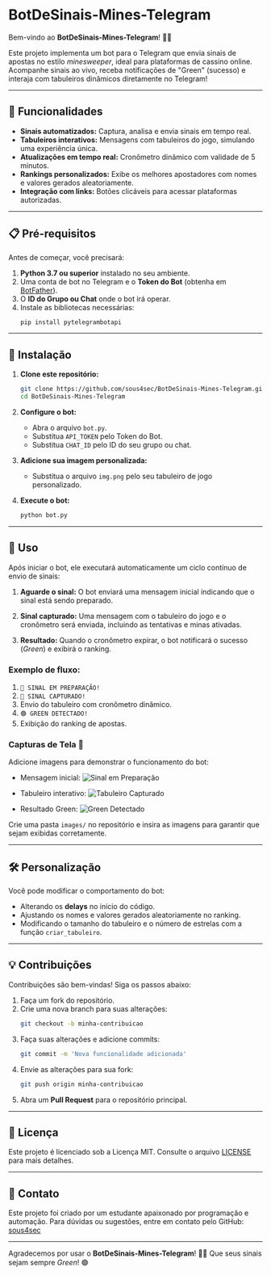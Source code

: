 # BotDeSinais-Mines-Telegram

Bem-vindo ao **BotDeSinais-Mines-Telegram**! 🤖✨

Este projeto implementa um bot para o Telegram que envia sinais de apostas no estilo *minesweeper*, ideal para plataformas de cassino online. Acompanhe sinais ao vivo, receba notificações de "Green" (sucesso) e interaja com tabuleiros dinâmicos diretamente no Telegram!

---

## 🚀 Funcionalidades

- **Sinais automatizados:** Captura, analisa e envia sinais em tempo real.
- **Tabuleiros interativos:** Mensagens com tabuleiros do jogo, simulando uma experiência única.
- **Atualizações em tempo real:** Cronômetro dinâmico com validade de 5 minutos.
- **Rankings personalizados:** Exibe os melhores apostadores com nomes e valores gerados aleatoriamente.
- **Integração com links:** Botões clicáveis para acessar plataformas autorizadas.

---

## 📋 Pré-requisitos

Antes de começar, você precisará:

1. **Python 3.7 ou superior** instalado no seu ambiente.
2. Uma conta de bot no Telegram e o **Token do Bot** (obtenha em [BotFather](https://t.me/botfather)).
3. O **ID do Grupo ou Chat** onde o bot irá operar.
4. Instale as bibliotecas necessárias:
   ```bash
   pip install pytelegrambotapi
   ```

---

## 🚧 Instalação

1. **Clone este repositório:**
   ```bash
   git clone https://github.com/sous4sec/BotDeSinais-Mines-Telegram.git
   cd BotDeSinais-Mines-Telegram
   ```

2. **Configure o bot:**
   - Abra o arquivo `bot.py`.
   - Substitua `API_TOKEN` pelo Token do Bot.
   - Substitua `CHAT_ID` pelo ID do seu grupo ou chat.

3. **Adicione sua imagem personalizada:**
   - Substitua o arquivo `img.png` pelo seu tabuleiro de jogo personalizado.

4. **Execute o bot:**
   ```bash
   python bot.py
   ```

---

## 📝 Uso

Após iniciar o bot, ele executará automaticamente um ciclo contínuo de envio de sinais:

1. **Aguarde o sinal:**
   O bot enviará uma mensagem inicial indicando que o sinal está sendo preparado.

2. **Sinal capturado:**
   Uma mensagem com o tabuleiro do jogo e o cronômetro será enviada, incluindo as tentativas e minas ativadas.

3. **Resultado:**
   Quando o cronômetro expirar, o bot notificará o sucesso (*Green*) e exibirá o ranking.

### Exemplo de fluxo:

1. `🔵 SINAL EM PREPARAÇÃO!`
2. `📡 SINAL CAPTURADO!`
3. Envio do tabuleiro com cronômetro dinâmico.
4. `🟢 GREEN DETECTADO!`
5. Exibição do ranking de apostas.

### Capturas de Tela 📸

Adicione imagens para demonstrar o funcionamento do bot:

- Mensagem inicial:
  ![Sinal em Preparação](images/sinal_preparacao.png)

- Tabuleiro interativo:
  ![Tabuleiro Capturado](images/tabuleiro_capturado.png)

- Resultado Green:
  ![Green Detectado](images/green_detectado.png)

Crie uma pasta `images/` no repositório e insira as imagens para garantir que sejam exibidas corretamente.

---

## 🛠️ Personalização

Você pode modificar o comportamento do bot:

- Alterando os **delays** no início do código.
- Ajustando os nomes e valores gerados aleatoriamente no ranking.
- Modificando o tamanho do tabuleiro e o número de estrelas com a função `criar_tabuleiro`.

---

## 💡 Contribuições

Contribuições são bem-vindas! Siga os passos abaixo:

1. Faça um fork do repositório.
2. Crie uma nova branch para suas alterações:
   ```bash
   git checkout -b minha-contribuicao
   ```
3. Faça suas alterações e adicione commits:
   ```bash
   git commit -m 'Nova funcionalidade adicionada'
   ```
4. Envie as alterações para sua fork:
   ```bash
   git push origin minha-contribuicao
   ```
5. Abra um **Pull Request** para o repositório principal.

---

## 📜 Licença

Este projeto é licenciado sob a Licença MIT. Consulte o arquivo [LICENSE](LICENSE) para mais detalhes.

---

## 📧 Contato

Este projeto foi criado por um estudante apaixonado por programação e automação. Para dúvidas ou sugestões, entre em contato pelo GitHub: [sous4sec](https://github.com/sous4sec)

---

Agradecemos por usar o **BotDeSinais-Mines-Telegram**! 🚀💼 Que seus sinais sejam sempre *Green*! 🟢

